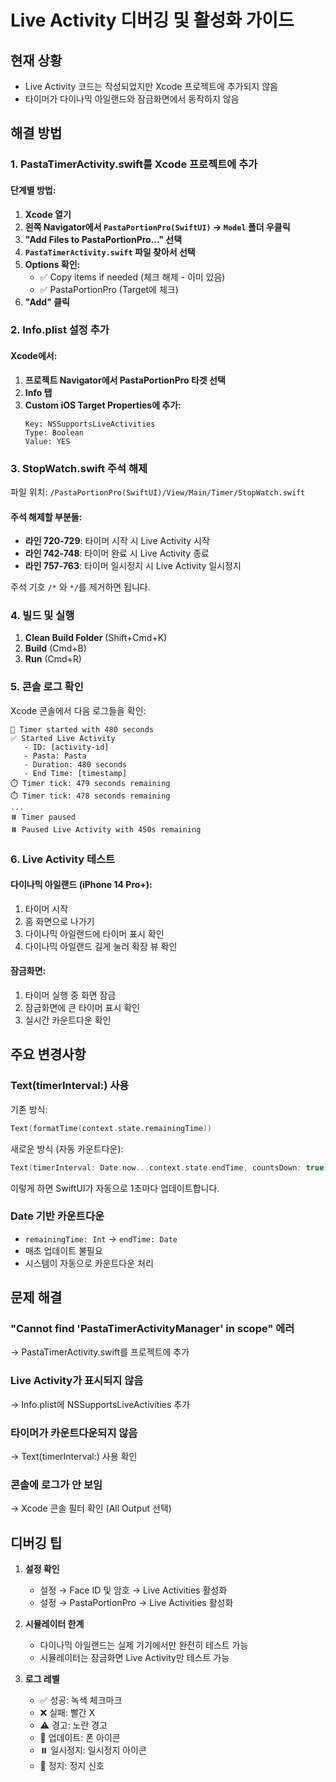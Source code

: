 # Live Activity 디버깅 및 활성화 가이드

## 현재 상황
- Live Activity 코드는 작성되었지만 Xcode 프로젝트에 추가되지 않음
- 타이머가 다이나믹 아일랜드와 잠금화면에서 동작하지 않음

## 해결 방법

### 1. PastaTimerActivity.swift를 Xcode 프로젝트에 추가

#### 단계별 방법:
1. **Xcode 열기**
2. **왼쪽 Navigator에서 `PastaPortionPro(SwiftUI)` → `Model` 폴더 우클릭**
3. **"Add Files to PastaPortionPro..." 선택**
4. **`PastaTimerActivity.swift` 파일 찾아서 선택**
5. **Options 확인:**
   - ✅ Copy items if needed (체크 해제 - 이미 있음)
   - ✅ PastaPortionPro (Target에 체크)
6. **"Add" 클릭**

### 2. Info.plist 설정 추가

#### Xcode에서:
1. **프로젝트 Navigator에서 PastaPortionPro 타겟 선택**
2. **Info 탭**
3. **Custom iOS Target Properties에 추가:**
   ```
   Key: NSSupportsLiveActivities
   Type: Boolean  
   Value: YES
   ```

### 3. StopWatch.swift 주석 해제

파일 위치: `/PastaPortionPro(SwiftUI)/View/Main/Timer/StopWatch.swift`

#### 주석 해제할 부분들:
- **라인 720-729**: 타이머 시작 시 Live Activity 시작
- **라인 742-748**: 타이머 완료 시 Live Activity 종료
- **라인 757-763**: 타이머 일시정지 시 Live Activity 일시정지

주석 기호 `/*` 와 `*/`를 제거하면 됩니다.

### 4. 빌드 및 실행

1. **Clean Build Folder** (Shift+Cmd+K)
2. **Build** (Cmd+B)
3. **Run** (Cmd+R)

### 5. 콘솔 로그 확인

Xcode 콘솔에서 다음 로그들을 확인:
```
🚀 Timer started with 480 seconds
✅ Started Live Activity
   - ID: [activity-id]
   - Pasta: Pasta
   - Duration: 480 seconds
   - End Time: [timestamp]
⏱️ Timer tick: 479 seconds remaining
⏱️ Timer tick: 478 seconds remaining
...
⏸️ Timer paused
⏸️ Paused Live Activity with 450s remaining
```

### 6. Live Activity 테스트

#### 다이나믹 아일랜드 (iPhone 14 Pro+):
1. 타이머 시작
2. 홈 화면으로 나가기
3. 다이나믹 아일랜드에 타이머 표시 확인
4. 다이나믹 아일랜드 길게 눌러 확장 뷰 확인

#### 잠금화면:
1. 타이머 실행 중 화면 잠금
2. 잠금화면에 큰 타이머 표시 확인
3. 실시간 카운트다운 확인

## 주요 변경사항

### Text(timerInterval:) 사용
기존 방식:
```swift
Text(formatTime(context.state.remainingTime))
```

새로운 방식 (자동 카운트다운):
```swift
Text(timerInterval: Date.now...context.state.endTime, countsDown: true)
```

이렇게 하면 SwiftUI가 자동으로 1초마다 업데이트합니다.

### Date 기반 카운트다운
- `remainingTime: Int` → `endTime: Date`
- 매초 업데이트 불필요
- 시스템이 자동으로 카운트다운 처리

## 문제 해결

### "Cannot find 'PastaTimerActivityManager' in scope" 에러
→ PastaTimerActivity.swift를 프로젝트에 추가

### Live Activity가 표시되지 않음
→ Info.plist에 NSSupportsLiveActivities 추가

### 타이머가 카운트다운되지 않음
→ Text(timerInterval:) 사용 확인

### 콘솔에 로그가 안 보임
→ Xcode 콘솔 필터 확인 (All Output 선택)

## 디버깅 팁

1. **설정 확인**
   - 설정 → Face ID 및 암호 → Live Activities 활성화
   - 설정 → PastaPortionPro → Live Activities 활성화

2. **시뮬레이터 한계**
   - 다이나믹 아일랜드는 실제 기기에서만 완전히 테스트 가능
   - 시뮬레이터는 잠금화면 Live Activity만 테스트 가능

3. **로그 레벨**
   - ✅ 성공: 녹색 체크마크
   - ❌ 실패: 빨간 X
   - ⚠️ 경고: 노란 경고
   - 📱 업데이트: 폰 아이콘
   - ⏸️ 일시정지: 일시정지 아이콘
   - 🛑 정지: 정지 신호
